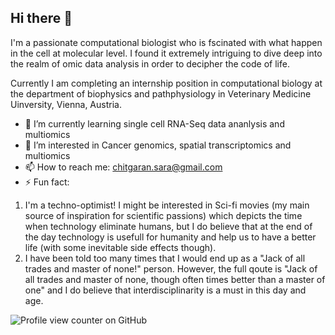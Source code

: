 ## Hi there 👋
I'm a passionate computational biologist who is fscinated with what happen in the cell at molecular level. I found it extremely intriguing to dive deep into the realm of omic data analysis in order to decipher the code of life.

Currently I am completing an internship position in computational biology at the department of biophysics and pathphysiology in Veterinary Medicine Uinversity, Vienna, Austria.

 - 🔭 I’m currently learning single cell RNA-Seq data ananlysis and multiomics
 - 🌱 I’m interested in Cancer genomics, spatial transcriptomics and multiomics
 - 📫 How to reach me: chitgaran.sara@gmail.com
 - ⚡ Fun fact:
1) I'm a techno-optimist! I might be interested in Sci-fi movies (my main source of inspiration for scientific passions) which depicts the time when technology eliminate humans, but I do believe that at the end of the day technology is usefull for humanity and help us to have a better life (with some inevitable side effects though).
2) I have been told too many times that I would end up as a "Jack of all trades and master of none!" person. However, the full qoute is "Jack of all trades and master of none, though often times better than a master of one" and I do believe that interdisciplinarity is a must in this day and age. 
<!--
**sarachitgaran/SaraChitgaran** is a ✨ _special_ ✨ repository because its `README.md` (this file) appears on your GitHub profile.

Here are some ideas to get you started:

- 🔭 I’m currently working on ...
- 🌱 I’m currently learning ...
- 👯 I’m looking to collaborate on ...
- 🤔 I’m looking for help with ...
- 💬 Ask me about ...
- 📫 How to reach me: ...
- 😄 Pronouns: ...
- ⚡ Fun fact: ...
-->
![Profile view counter on GitHub](https://komarev.com/ghpvc/?username=SaraChitgaran)
